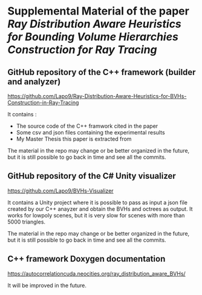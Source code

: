 # Supplemental Material of the paper *Ray Distribution Aware Heuristics for Bounding Volume Hierarchies Construction for Ray Tracing*

## GitHub repository of the C++ framework (builder and analyzer)
https://github.com/Lapo9/Ray-Distribution-Aware-Heuristics-for-BVHs-Construction-in-Ray-Tracing

It contains :
- The source code of the C++ framwork cited in the paper
- Some csv and json files containing the experimental results
- My Master Thesis this paper is extracted from

The material in the repo may change or be better organized in the future, but it is still possible to go back in time and see all the commits.

## GitHub repository of the C# Unity visualizer
https://github.com/Lapo9/BVHs-Visualizer

It contains a Unity project where it is possible to pass as input a json file created by our C++ anayzer and obtain the BVHs and octrees as output. It works for lowpoly scenes, but it is very slow for scenes with more than 5000 triangles.

The material in the repo may change or be better organized in the future, but it is still possible to go back in time and see all the commits.

## C++ framework Doxygen documentation
https://autocorrelationcuda.neocities.org/ray_distribution_aware_BVHs/

It will be improved in the future.